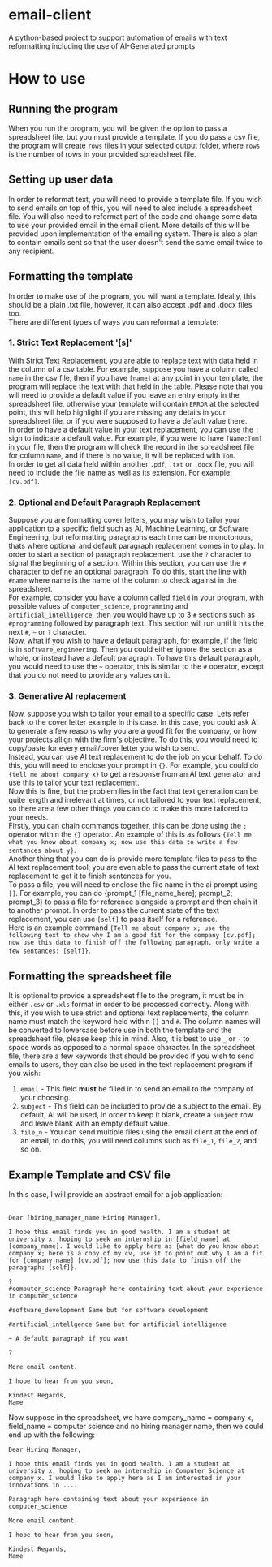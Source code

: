 # email-client
A python-based project to support automation of emails with text reformatting including the use of AI-Generated prompts


# How to use

## Running the program
When you run the program, you will be given the option to pass a spreadsheet file, but you must provide a template. If you do pass a csv file, the program will create ```rows``` files in your selected output folder, where ```rows``` is the number of rows in your provided spreadsheet file.

## Setting up user data
In order to reformat text, you will need to provide a template file. If you wish to send emails on top of this, you will need to also include a spreadsheet file. You will also need to reformat part of the code and change some data to use your provided email in the email client. More details of this will be provided upon implementation of the emailing system.
There is also a plan to contain emails sent so that the user doesn't send the same email twice to any recipient.


## Formatting the template
In order to make use of the program, you will want a template. Ideally, this should be a plain .txt file, however, it can also accept .pdf and .docx files too.
<br>
There are different types of ways you can reformat a template:

### 1. Strict Text Replacement '[s]'
With Strict Text Replacement, you are able to replace text with data held in the column of a csv table. For example, suppose you have a column called ```name``` in the csv file, then if you have ```[name]``` at any point in your template, the program will replace the text with that held in the table. Please note that you will need to provide a default value if you leave an entry empty in the spreadsheet file, otherwise your template will contain ```ERROR``` at the selected point, this will help highlight if you are missing any details in your spreadsheet file, or if you were supposed to have a default value there.
<br>
In order to have a default value in your text replacement, you can use the ```:``` sign to indicate a default value. For example, if you were to have ```[Name:Tom]``` in your file, then the program will check the record in the spreadsheet file for column ```Name```, and if there is no value, it will be replaced with ```Tom```.
<br>
In order to get all data held within another `.pdf`, `.txt` or `.docx` file, you will need to include the file name as well as its extension. For example: `[cv.pdf]`.

### 2. Optional and Default Paragraph Replacement
Suppose you are formatting cover letters, you may wish to tailor your application to a specific field such as AI, Machine Learning, or Software Engineering, but reformatting paragraphs each time can be monotonous, thats where optional and default paragraph replacement comes in to play.
In order to start a section of paragraph replacement, use the ```?``` character to signal the beginning of a section. Within this section, you can use the ```#``` character to define an optional paragraph. To do this, start the line with ```#name``` where name is the name of the column to check against in the spreadsheet.
<br>
For example, consider you have a column called `field` in your program, with possible values of `computer_science`, `programming` and `artificial_intelligence`, then you would have up to 3 `#` sections such as `#programming` followed by paragraph text. This section will run until it hits the next `#`, `~` or `?` character.
<br>
Now, what if you wish to have a default paragraph, for example, if the field is in `software_engineering`. Then you could either ignore the section as a whole, or instead have a default paragraph. To have this default paragraph, you would need to use the `~` operator, this is similar to the `#` operator, except that you do not need to provide any values on it.

### 3. Generative AI replacement
Now, suppose you wish to tailor your email to a specific case. Lets refer back to the cover letter example in this case. In this case, you could ask AI to generate a few reasons why you are a good fit for the company, or how your projects allign with the firm's objective. To do this, you would need to copy/paste for every email/cover letter you wish to send.
<br>
Instead, you can use AI text replacement to do the job on your behalf. To do this, you will need to enclose your prompt in `{}`. For example, you could do `{tell me about company x}` to get a response from an AI text generator and use this to tailor your text replacement.
<br>
Now this is fine, but the problem lies in the fact that text generation can be quite length and irrelevant at times, or not tailored to your text replacement, so there are a few other things you can do to make this more tailored to your needs.
<br>
Firstly, you can chain commands together, this can be done using the `;` operator within the `{}` operator. An example of this is as follows `{Tell me what you know about company x; now use this data to write a few sentances about y}`.
<br>
Another thing that you can do is provide more template files to pass to the AI text replacement tool, you are even able to pass the current state of text replacement to get it to finish sentences for you.
<br>
To pass a file, you will need to enclose the file name in the ai prompt using `[]`. For example, you can do {prompt_1 [file_name_here]; prompt_2; prompt_3} to pass a file for reference alongside a prompt and then chain it to another prompt. In order to pass the current state of the text replacement, you can use `[self]` to pass itself for a reference.
<br>
Here is an example command `{Tell me about company x; use the following text to show why I am a good fit for the company [cv.pdf]; now use this data to finish off the following paragraph, only write a few sentances: [self]}`.


## Formatting the spreadsheet file
It is optional to provide a spreadsheet file to the program, it must be in either `.csv` or `.xls` format in order to be processed correctly. Along with this, if you wish to use strict and optional text replacements, the column name must match the keyword held within `[]` and `#`. The column names will be converted to lowercase before use in both the template and the spreadsheet file, please keep this in mind. Also, it is best to use `_` or `-` to space words as opposed to a normal space character.
In the spreadsheet file, there are a few keywords that should be provided if you wish to send emails to users, they can also be used in the text replacement program if you wish:
<br>
1. `email` - This field **must** be filled in to send an email to the company of your choosing.
2. `subject` - This field can be included to provide a subject to the email. By default, AI will be used, in order to keep it blank, create a `subject` row and leave blank with an empty default value.
3. `file_n` - You can send multiple files using the email client at the end of an email, to do this, you will need columns such as `file_1`, `file_2`, and so on.


## Example Template and CSV file
In this case, I will provide an abstract email for a job application:
<br>
<br>
```
Dear [hiring_manager_name:Hiring Manager],

I hope this email finds you in good health. I am a student at university x, hoping to seek an internship in [field_name] at [company_name]. I would like to apply here as {what do you know about company x; here is a copy of my cv, use it to point out why I am a fit for [company_name] [cv.pdf]; now use this data to finish off the paragraph: [self]}.

?
#computer_science Paragraph here containing text about your experience in computer_science 

#software_development Same but for software development

#artificial_intellgence Same but for artificial intelligence

~ A default paragraph if you want

?

More email content.

I hope to hear from you soon,

Kindest Regards,
Name
```

Now suppose in the spreadsheet, we have company_name = company x, field_name = computer science and no hiring manager name, then we could end up with the following:

```
Dear Hiring Manager,

I hope this email finds you in good health. I am a student at university x, hoping to seek an internship in Computer Science at company x. I would like to apply here as I am interested in your innovations in ....

Paragraph here containing text about your experience in computer_science 

More email content.

I hope to hear from you soon,

Kindest Regards,
Name
```